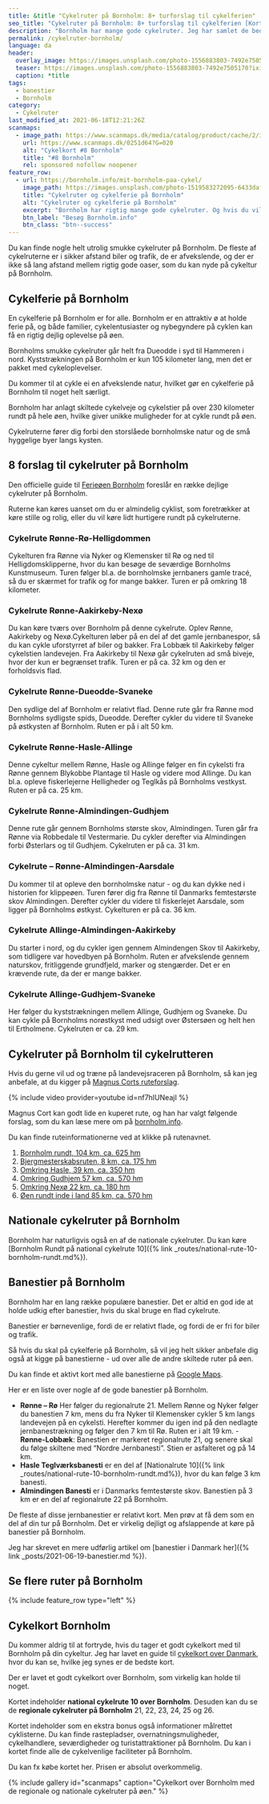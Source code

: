 ```yaml
---
title: &title "Cykelruter på Bornholm: 8+ turforslag til cykelferien"
seo_title: "Cykelruter på Bornholm: 8+ turforslag til cykelferien [Kort]"
description: "Bornholm har mange gode cykelruter. Jeg har samlet de bedste ruter til en cykeltur og cykelferie på Bornholm. Bonus: Find de bedste cykelkort over Bornholm."
permalink: /cykelruter-bornholm/
language: da
header:
  overlay_image: https://images.unsplash.com/photo-1556883803-7492e7505170?ixid=MnwxMjA3fDB8MHxwaG90by1wYWdlfHx8fGVufDB8fHx8&ixlib=rb-1.2.1&auto=format&fit=crop&w=1920&q=80
  teaser: https://images.unsplash.com/photo-1556883803-7492e7505170?ixid=MnwxMjA3fDB8MHxwaG90by1wYWdlfHx8fGVufDB8fHx8&ixlib=rb-1.2.1&auto=format&fit=crop&w=400&q=80
  caption: *title
tags:
  - banestier
  - Bornholm
category:
  - Cykelruter
last_modified_at: 2021-06-18T12:21:26Z
scanmaps:
  - image_path: https://www.scanmaps.dk/media/catalog/product/cache/2/image/650x650/9df78eab33525d08d6e5fb8d27136e95/c/y/cykelkort_forside_bornholm.jpg
    url: https://www.scanmaps.dk/0251d64?G=020
    alt: "Cykelkort #8 Bornholm"
    title: "#8 Bornholm"
    rel: sponsored nofollow noopener
feature_row:
  - url: https://bornholm.info/mit-bornholm-paa-cykel/
    image_path: https://images.unsplash.com/photo-1519583272095-6433daf26b6e?ixid=MnwxMjA3fDB8MHxwaG90by1wYWdlfHx8fGVufDB8fHx8&ixlib=rb-1.2.1&auto=format&fit=crop&w=400&q=80
    title: "Cykelruter og cykelferie på Bornholm"
    alt: "Cykelruter og cykelferie på Bornholm"
    excerpt: "Bornholm har rigtig mange gode cykelruter. Og hvis du vil opleve lidt Tour de France fornemmelse, så er der et godt net af cykelveje for familien på cykelferie. Rundt omkring på øen findes en række ekstraordinært gode steder at køre MTB, Bornholm er det bedste MTB i Danmark, vil jeg mene."
    btn_label: "Besøg Bornholm.info"
    btn_class: "btn--success"
---
```


Du kan finde nogle helt utrolig smukke cykelruter på Bornholm. De fleste af cykelruterne er i sikker afstand biler og trafik, de er afvekslende, og der er ikke så lang afstand mellem rigtig gode oaser, som du kan nyde på cykeltur på Bornholm.

## Cykelferie på Bornholm

En cykelferie på Bornholm er for alle. Bornholm er en attraktiv ø at holde ferie på, og både familier, cykelentusiaster og nybegyndere på cyklen kan få en rigtig dejlig oplevelse på øen.

Bornholms smukke cykelruter går helt fra Dueodde i syd til Hammeren i nord. Kyststrækningen på Bornholm er kun 105 kilometer lang, men det er pakket med cykeloplevelser.

Du kommer til at cykle ei en afvekslende natur, hvilket gør en cykelferie på Bornholm til noget helt særligt.

Bornholm har anlagt skiltede cykelveje og cykelstier på over 230 kilometer rundt på hele øen, hvilke giver unikke muligheder for at cykle rundt på øen.

Cykelruterne fører dig forbi den storslåede bornholmske natur og de små hyggelige byer langs kysten.

## 8 forslag til cykelruter på Bornholm

Den officielle guide til [Ferieøen Bornholm](https://bornholm.info/cykelferie/) foreslår en række dejlige cykelruter på Bornholm.

Ruterne kan køres uanset om du er almindelig cyklist, som foretrækker at køre stille og rolig, eller du vil køre lidt hurtigere rundt på cykelruterne.

### Cykelrute Rønne-Rø-Helligdommen

Cykelturen fra Rønne via Nyker og Klemensker til Rø og ned til Helligdomsklipperne, hvor du kan besøge de seværdige Bornholms Kunstmuseum. Turen følger bl.a. de bornholmske jernbaners gamle tracé, så du er skærmet for trafik og for mange bakker. Turen er på omkring 18 kilometer.

### Cykelrute Rønne-Aakirkeby-Nexø

Du kan køre tværs over Bornholm på denne cykelrute. Oplev Rønne, Aakirkeby og Nexø.Cykelturen løber på en del af det gamle jernbanespor, så du kan cykle uforstyrret af biler og bakker. Fra Lobbæk til Aakirkeby følger cykelstien landevejen. Fra Aakirkeby til Nexø går cykelruten ad små biveje, hvor der kun er begrænset trafik. Turen er på ca. 32 km og den er forholdsvis flad.

### Cykelrute Rønne-Dueodde-Svaneke

Den sydlige del af Bornholm er relativt flad. Denne rute går fra Rønne mod Bornholms sydligste spids, Dueodde. Derefter cykler du videre til Svaneke på østkysten af Bornholm. Ruten er på i alt 50 km.

### Cykelrute Rønne-Hasle-Allinge

Denne cykeltur mellem Rønne, Hasle og Allinge følger en fin cykelsti fra Rønne gennem Blykobbe Plantage til Hasle og videre mod Allinge. Du kan bl.a. opleve fiskerlejerne Helligheder og Teglkås på Bornholms vestkyst. Ruten er på ca. 25 km.

### Cykelrute Rønne-Almindingen-Gudhjem

Denne rute går gennem Bornholms største skov, Almindingen. Turen går fra Rønne via Robbedale til Vestermarie. Du cykler derefter via Almindingen forbi Østerlars og til Gudhjem. Cykelruten er på ca. 31 km.

### Cykelrute – Rønne-Almindingen-Aarsdale

Du kommer til at opleve den bornholmske natur - og du kan dykke ned i historien for klippeøen.
Turen fører dig fra Rønne til Danmarks femtestørste skov Almindingen. Derefter cykler du videre til fiskerlejet Aarsdale, som ligger på Bornholms østkyst. Cykelturen er på ca. 36 km.

### Cykelrute Allinge-Almindingen-Aakirkeby

Du starter i nord, og du cykler igen gennem Almindengen Skov til Aakirkeby, som tidligere var hovedbyen på Bornholm. Ruten er afvekslende gennem naturskov, fritliggende grundfjeld, marker og stengærder. Det er en krævende rute, da der er mange bakker.

### Cykelrute Allinge-Gudhjem-Svaneke

Her følger du kyststrækningen mellem Allinge, Gudhjem og Svaneke. Du kan cykle på Bornholms norøstkyst med udsigt over Østersøen og helt hen til Ertholmene. Cykelruten er ca. 29 km.

## Cykelruter på Bornholm til cykelrutteren

Hvis du gerne vil ud og træne på landevejsraceren på Bornholm, så kan jeg anbefale, at du kigger på [Magnus Corts ruteforslag](https://bornholm.info/mit-bornholm-paa-cykel/).

{% include video provider=youtube id=nf7hIUNeajI %}

Magnus Cort kan godt lide en kuperet rute, og han har valgt følgende forslag, som du kan læse mere om på [bornholm.info](https://bornholm.info/mit-bornholm-paa-cykel/).

Du kan finde ruteinformationerne ved at klikke på rutenavnet.

1. [Bornholm rundt, 104 km, ca. 625 hm](https://ridewithgps.com/routes/4508096)
2. [Bjergmesterskabsruten, 8 km, ca. 175 hm](https://ridewithgps.com/routes/4507992)
3. [Omkring Hasle, 39 km, ca. 350 hm](https://ridewithgps.com/routes/4509391)
4. [Omkring Gudhjem 57 km, ca. 570 hm](https://ridewithgps.com/routes/4509391)
5. [Omkring Nexø 22 km, ca. 180 hm](https://ridewithgps.com/routes/4508980)
6. [Øen rundt inde i land 85 km, ca. 570 hm](https://ridewithgps.com/routes/4509538)

## Nationale cykelruter på Bornholm

Bornholm har naturligvis også en af de nationale cykelruter. Du kan køre [Bornholm Rundt på national cykelrute 10]({% link _routes/national-rute-10-bornholm-rundt.md%}).

## Banestier på Bornholm

Bornholm har en lang række populære banestier. Det er altid en god ide at holde udkig efter banestier, hvis du skal bruge en flad cykelrute.

Banestier er børnevenlige, fordi de er relativt flade, og fordi de er fri for biler og trafik.

Så hvis du skal på cykelferie på Bornholm, så vil jeg helt sikker anbefale dig også at kigge på banestierne - ud over alle de andre skiltede ruter på øen.

Du kan finde et aktivt kort med alle banestierne på [Google Maps](https://www.google.com/maps/d/viewer?mid=1cfQNEwK3HkI5E0BNu5bSxD3D1U8&msa=0&ll=55.119245105753905%2C15.001242270507873&z=11).

Her er en liste over nogle af de gode banestier på Bornholm.

- **Rønne – Rø** Her følger du regionalrute 21. Mellem Rønne og Nyker følger du banestien 7 km, mens du fra Nyker til Klemensker cykler 5 km langs landevejen på en cykelsti. Herefter kommer du igen ind på den nedlagte jernbanestrækning og følger den 7 km til Rø. Ruten er i alt 19 km.
-**Rønne-Lobbæk**: Banestien er markeret regionalrute 21, og senere skal du følge skiltene med “Nordre Jernbanesti”. Stien er asfalteret og på 14 km.
- **Hasle Teglværksbanesti** er en del af [Nationalrute 10]({% link _routes/national-rute-10-bornholm-rundt.md%}), hvor du kan følge 3 km banesti.
- **Almindingen Banesti** er i Danmarks femtestørste skov. Banestien på 3 km er en del af regionalrute 22 på Bornholm.

De fleste af disse jernbanestier er relativt kort. Men prøv at få dem som en del af din tur på Bornholm. Det er virkelig dejligt og afslappende at køre på banestier på Bornholm.

Jeg har skrevet en mere udførlig artikel om [banestier i Danmark her]({% link _posts/2021-06-19-banestier.md %}).

## Se flere ruter på Bornholm

{% include feature_row type="left" %}

## Cykelkort Bornholm

Du kommer aldrig til at fortryde, hvis du tager et godt cykelkort med til Bornholm på din cykeltur. Jeg har lavet en guide til [cykelkort over Danmark](/cykelkort/), hvor du kan se, hvilke jeg synes er de bedste kort.

Der er lavet et godt cykelkort over Bornholm, som virkelig kan holde til noget.

Kortet indeholder **national cykelrute 10 over Bornholm**. Desuden kan du se de **regionale cykelruter på Bornholm** 21, 22, 23, 24, 25 og 26.

Kortet indeholder som en ekstra bonus også informationer målrettet cyklisterne. Du kan finde rastepladser, overnatningsmuligheder, cykelhandlere, seværdigheder og turistattraktioner på Bornholm. Du kan i kortet finde alle de cykelvenlige faciliteter på Bornholm.

Du kan fx købe kortet her. Prisen er absolut overkommelig.

{% include gallery id="scanmaps" caption="Cykelkort over Bornholm med de regionale og nationale cykelruter på øen." %}
